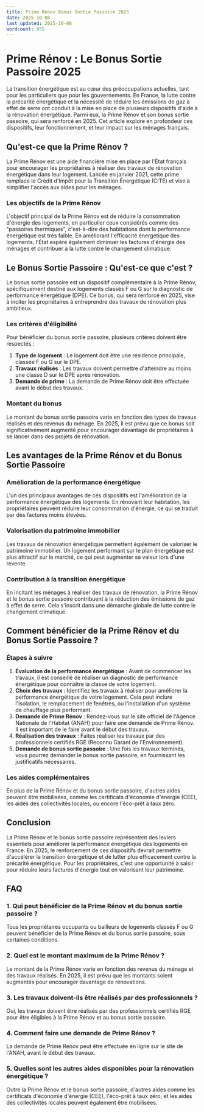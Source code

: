 ```yaml
---
title: Prime Rénov Bonus Sortie Passoire 2025
date: 2025-10-08
last_updated: 2025-10-08
wordcount: 955
---
```


# Prime Rénov : Le Bonus Sortie Passoire 2025

La transition énergétique est au cœur des préoccupations actuelles, tant pour les particuliers que pour les gouvernements. En France, la lutte contre la précarité énergétique et la nécessité de réduire les émissions de gaz à effet de serre ont conduit à la mise en place de plusieurs dispositifs d'aide à la rénovation énergétique. Parmi eux, la Prime Rénov et son bonus sortie passoire, qui sera renforcé en 2025. Cet article explore en profondeur ces dispositifs, leur fonctionnement, et leur impact sur les ménages français.

## Qu'est-ce que la Prime Rénov ?

La Prime Rénov est une aide financière mise en place par l'État français pour encourager les propriétaires à réaliser des travaux de rénovation énergétique dans leur logement. Lancée en janvier 2021, cette prime remplace le Crédit d'Impôt pour la Transition Énergétique (CITE) et vise à simplifier l'accès aux aides pour les ménages.

### Les objectifs de la Prime Rénov

L'objectif principal de la Prime Rénov est de réduire la consommation d'énergie des logements, en particulier ceux considérés comme des "passoires thermiques", c'est-à-dire des habitations dont la performance énergétique est très faible. En améliorant l'efficacité énergétique des logements, l'État espère également diminuer les factures d'énergie des ménages et contribuer à la lutte contre le changement climatique.

## Le Bonus Sortie Passoire : Qu'est-ce que c'est ?

Le bonus sortie passoire est un dispositif complémentaire à la Prime Rénov, spécifiquement destiné aux logements classés F ou G sur le diagnostic de performance énergétique (DPE). Ce bonus, qui sera renforcé en 2025, vise à inciter les propriétaires à entreprendre des travaux de rénovation plus ambitieux.

### Les critères d'éligibilité

Pour bénéficier du bonus sortie passoire, plusieurs critères doivent être respectés :

1. **Type de logement** : Le logement doit être une résidence principale, classée F ou G sur le DPE.
2. **Travaux réalisés** : Les travaux doivent permettre d'atteindre au moins une classe D sur le DPE après rénovation.
3. **Demande de prime** : La demande de Prime Rénov doit être effectuée avant le début des travaux.

### Montant du bonus

Le montant du bonus sortie passoire varie en fonction des types de travaux réalisés et des revenus du ménage. En 2025, il est prévu que ce bonus soit significativement augmenté pour encourager davantage de propriétaires à se lancer dans des projets de rénovation.

## Les avantages de la Prime Rénov et du Bonus Sortie Passoire

### Amélioration de la performance énergétique

L'un des principaux avantages de ces dispositifs est l'amélioration de la performance énergétique des logements. En rénovant leur habitation, les propriétaires peuvent réduire leur consommation d'énergie, ce qui se traduit par des factures moins élevées.

### Valorisation du patrimoine immobilier

Les travaux de rénovation énergétique permettent également de valoriser le patrimoine immobilier. Un logement performant sur le plan énergétique est plus attractif sur le marché, ce qui peut augmenter sa valeur lors d'une revente.

### Contribution à la transition énergétique

En incitant les ménages à réaliser des travaux de rénovation, la Prime Rénov et le bonus sortie passoire contribuent à la réduction des émissions de gaz à effet de serre. Cela s'inscrit dans une démarche globale de lutte contre le changement climatique.

## Comment bénéficier de la Prime Rénov et du Bonus Sortie Passoire ?

### Étapes à suivre

1. **Évaluation de la performance énergétique** : Avant de commencer les travaux, il est conseillé de réaliser un diagnostic de performance énergétique pour connaître la classe de votre logement.
2. **Choix des travaux** : Identifiez les travaux à réaliser pour améliorer la performance énergétique de votre logement. Cela peut inclure l'isolation, le remplacement de fenêtres, ou l'installation d'un système de chauffage plus performant.
3. **Demande de Prime Rénov** : Rendez-vous sur le site officiel de l'Agence Nationale de l'Habitat (ANAH) pour faire une demande de Prime Rénov. Il est important de le faire avant le début des travaux.
4. **Réalisation des travaux** : Faites réaliser les travaux par des professionnels certifiés RGE (Reconnu Garant de l'Environnement).
5. **Demande de bonus sortie passoire** : Une fois les travaux terminés, vous pourrez demander le bonus sortie passoire, en fournissant les justificatifs nécessaires.

### Les aides complémentaires

En plus de la Prime Rénov et du bonus sortie passoire, d'autres aides peuvent être mobilisées, comme les certificats d'économie d'énergie (CEE), les aides des collectivités locales, ou encore l'éco-prêt à taux zéro.

## Conclusion

La Prime Rénov et le bonus sortie passoire représentent des leviers essentiels pour améliorer la performance énergétique des logements en France. En 2025, le renforcement de ces dispositifs devrait permettre d'accélérer la transition énergétique et de lutter plus efficacement contre la précarité énergétique. Pour les propriétaires, c'est une opportunité à saisir pour réduire leurs factures d'énergie tout en valorisant leur patrimoine.

## FAQ

### 1. Qui peut bénéficier de la Prime Rénov et du bonus sortie passoire ?

Tous les propriétaires occupants ou bailleurs de logements classés F ou G peuvent bénéficier de la Prime Rénov et du bonus sortie passoire, sous certaines conditions.

### 2. Quel est le montant maximum de la Prime Rénov ?

Le montant de la Prime Rénov varie en fonction des revenus du ménage et des travaux réalisés. En 2025, il est prévu que les montants soient augmentés pour encourager davantage de rénovations.

### 3. Les travaux doivent-ils être réalisés par des professionnels ?

Oui, les travaux doivent être réalisés par des professionnels certifiés RGE pour être éligibles à la Prime Rénov et au bonus sortie passoire.

### 4. Comment faire une demande de Prime Rénov ?

La demande de Prime Rénov peut être effectuée en ligne sur le site de l'ANAH, avant le début des travaux.

### 5. Quelles sont les autres aides disponibles pour la rénovation énergétique ?

Outre la Prime Rénov et le bonus sortie passoire, d'autres aides comme les certificats d'économie d'énergie (CEE), l'éco-prêt à taux zéro, et les aides des collectivités locales peuvent également être mobilisées.